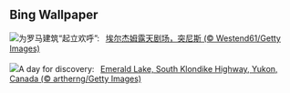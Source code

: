 ## Bing Wallpaper
![](https://www.bing.com/th?id=OHR.TunisiaAmphitheatre_ZH-CN4431856872_UHD.jpg&w=1000)为罗马建筑“起立欢呼”:&nbsp;&ensp;[埃尔杰姆露天剧场，突尼斯 (© Westend61/Getty Images)](https://www.bing.com/th?id=OHR.TunisiaAmphitheatre_ZH-CN4431856872_UHD.jpg)
<br><br/>
![](https://www.bing.com/th?id=OHR.EmeraldLakeYukon_EN-US0522450551_UHD.jpg&w=1000)A day for discovery:&nbsp;&ensp;[Emerald Lake, South Klondike Highway, Yukon, Canada (© artherng/Getty Images)](https://www.bing.com/th?id=OHR.EmeraldLakeYukon_EN-US0522450551_UHD.jpg)
<br><br/>
